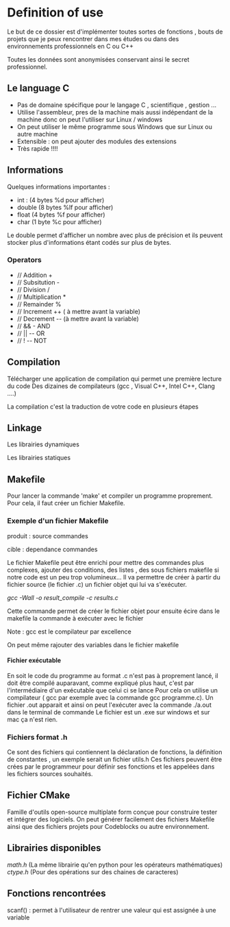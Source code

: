 # Definition of use 

Le but de ce dossier est d'implémenter toutes sortes de fonctions , bouts de projets que je peux rencontrer dans mes études ou dans des environnements professionnels en C ou C++ 

Toutes les données sont anonymisées conservant ainsi le secret professionnel. 
## Le language C
- Pas de domaine spécifique pour le langage C , scientifique , gestion ...
- Utilise l'assembleur, pres de la machine mais aussi indépendant de la machine  donc on peut l'utiliser sur Linux / windows
- On peut utiliser le même programme sous Windows que sur Linux ou autre machine
- Extensible : on peut ajouter des modules des extensions 
- Très rapide !!!!

## Informations
Quelques informations importantes : 

- int : (4 bytes %d pour afficher)
- double (8 bytes %lf pour afficher)
- float (4 bytes %f pour afficher)
- char (1 byte %c pour afficher) 

Le double permet d'afficher un nombre avec plus de précision et ils peuvent stocker plus d'informations étant codés sur plus de bytes. 

### Operators

- // Addition  +
- // Subsitution -
- // Division    /
- // Multiplication *
- // Remainder %
- // Increment ++  ( à mettre avant la variable)
- // Decrement --   (à mettre avant la variable)
- // &&  - AND
- // ||  -- OR 
- // !   -- NOT


## Compilation 

Télécharger une application de compilation qui permet une première lecture du code 
Des dizaines de compilateurs (gcc , Visual C++, Intel C++, Clang ....)

La compilation c'est la traduction de votre code en plusieurs étapes


## Linkage 

Les librairies dynamiques 

Les librairies statiques 

## Makefile 

Pour lancer la commande 'make' et compiler un programme proprement.
Pour cela, il faut créer un fichier Makefile.
### Exemple d'un fichier Makefile

produit : source
    commandes

cible : dependance
    commandes 

Le fichier Makefile peut être enrichi pour mettre des commandes plus complexes, ajouter des conditions, des listes , des sous fichiers makefile si notre code est un peu trop volumineux...
Il va permettre de créer à partir du fichier source (le fichier .c) un fichier objet qui lui va s'exécuter.

*gcc -Wall -o result_compile -c results.c*

Cette commande permet de créer le fichier objet pour ensuite écire dans le makefile la commande à exécuter avec le fichier 

Note : gcc est le compilateur par excellence

On peut même rajouter des variables dans le fichier makefile


#### Fichier exécutable 

En soit le code du programme au format .c n'est pas à proprement lancé, il doit être compilé auparavant, comme expliqué plus haut, c'est par l'intermédiaire d'un exécutable que celui ci se lance
Pour cela on utilise un compilateur ( gcc par exemple avec la commande gcc programme.c).
Un fichier .out apparait et ainsi on peut l'exécuter avec la commande ./a.out dans le terminal de commande 
Le fichier est un .exe sur windows et sur mac ça n'est rien. 
### Fichiers format .h
Ce sont des fichiers qui contiennent la déclaration de fonctions, la définition de constantes , un exemple serait un fichier utils.h 
Ces fichiers peuvent être crées par le programmeur pour définir ses fonctions et les appelées dans les fichiers sources souhaités. 

## Fichier CMake

Famille d'outils open-source multiplate form conçue pour construire tester et intégrer des logiciels.
On peut générer facilement des fichiers Makefile ainsi que des fichiers projets pour Codeblocks ou autre environnement. 

## Librairies disponibles

*math.h* (La même librairie qu'en python pour les opérateurs mathématiques)
*ctype.h* (Pour des opérations sur des chaines de caracteres)
## Fonctions rencontrées 
scanf() : permet à l'utilisateur de rentrer une valeur qui est assignée à une variable
